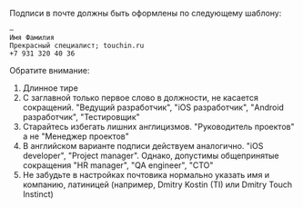 Подписи в почте должны быть оформлены по следующему шаблону:

```
—
Имя Фамилия
Прекрасный специалист; touchin.ru
+7 931 320 40 36
```
Обратите внимание: 

1. Длинное тире
2. С заглавной только первое слово в должности, не касается сокращений. "Ведущий разработчик", "iOS разработчик", "Android разработчик", "Тестировщик"
3. Старайтесь избегать лишних англицизмов. "Руководитель проектов" а не "Менеджер проектов"
4. В английском варианте подписи действуем аналогично. "iOS developer", "Project manager". Однако, допустимы общепринятые сокращения "HR manager", "QA engineer", "СTO"
5. Не забудьте в настройках почтовика нормально указать имя и компанию, латиницей (например, Dmitry Kostin (TI) или Dmitry Touch Instinct)
